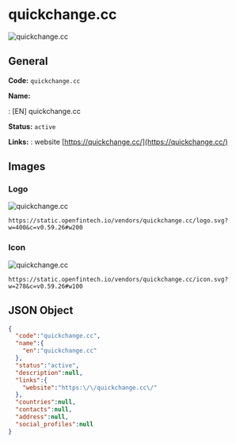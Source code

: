 
# quickchange.cc 
![quickchange.cc](https://static.openfintech.io/vendors/quickchange.cc/logo.svg?w=400&c=v0.59.26#w200)  

## General 
 
**Code:** `quickchange.cc` 
 
**Name:** 
 
:	[EN] quickchange.cc 
 
**Status:** `active` 
 
**Links:** 
: website [https://quickchange.cc/](https://quickchange.cc/) 
 

## Images 

### Logo 
 
![quickchange.cc](https://static.openfintech.io/vendors/quickchange.cc/logo.svg?w=400&c=v0.59.26#w200)  

```
https://static.openfintech.io/vendors/quickchange.cc/logo.svg?w=400&c=v0.59.26#w200
```  

### Icon 
 
![quickchange.cc](https://static.openfintech.io/vendors/quickchange.cc/icon.svg?w=278&c=v0.59.26#w100)  

```
https://static.openfintech.io/vendors/quickchange.cc/icon.svg?w=278&c=v0.59.26#w100
```  

## JSON Object 

```json
{
  "code":"quickchange.cc",
  "name":{
    "en":"quickchange.cc"
  },
  "status":"active",
  "description":null,
  "links":{
    "website":"https:\/\/quickchange.cc\/"
  },
  "countries":null,
  "contacts":null,
  "address":null,
  "social_profiles":null
}
```  
